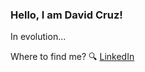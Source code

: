 ### Hello, I am David Cruz! 

In evolution...

Where to find me? 🔍
 [LinkedIn](https://www.linkedin.com/in/daviddossantoscruz/)
